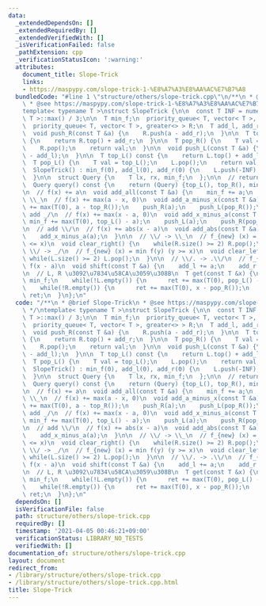 ```yaml
---
data:
  _extendedDependsOn: []
  _extendedRequiredBy: []
  _extendedVerifiedWith: []
  _isVerificationFailed: false
  _pathExtension: cpp
  _verificationStatusIcon: ':warning:'
  attributes:
    document_title: Slope-Trick
    links:
    - https://maspypy.com/slope-trick-1-%E8%A7%A3%E8%AA%AC%E7%B7%A8
  bundledCode: "#line 1 \"structure/others/slope-trick.cpp\"\n/**\n * @brief Slope-Trick\n\
    \ * @see https://maspypy.com/slope-trick-1-%E8%A7%A3%E8%AA%AC%E7%B7%A8\n */\n\
    template< typename T >\nstruct SlopeTrick {\n\n  const T INF = numeric_limits<\
    \ T >::max() / 3;\n\n  T min_f;\n  priority_queue< T, vector< T >, less<> > L;\n\
    \  priority_queue< T, vector< T >, greater<> > R;\n  T add_l, add_r;\n\n\nprivate:\n\
    \  void push_R(const T &a) {\n    R.push(a - add_r);\n  }\n\n  T top_R() const\
    \ {\n    return R.top() + add_r;\n  }\n\n  T pop_R() {\n    T val = top_R();\n\
    \    R.pop();\n    return val;\n  }\n\n  void push_L(const T &a) {\n    L.push(a\
    \ - add_l);\n  }\n\n  T top_L() const {\n    return L.top() + add_l;\n  }\n\n\
    \  T pop_L() {\n    T val = top_L();\n    L.pop();\n    return val;\n  }\n\npublic:\n\
    \  SlopeTrick() : min_f(0), add_l(0), add_r(0) {\n    L.push(-INF);\n    R.push(INF);\n\
    \  }\n\n  struct Query {\n    T lx, rx, min_f;\n  };\n\n  // return min f(x)\n\
    \  Query query() const {\n    return (Query) {top_L(), top_R(), min_f};\n  }\n\
    \n  // f(x) += a\n  void add_all(const T &a) {\n    min_f += a;\n  }\n\n  // add\
    \ \\_\n  // f(x) += max(a - x, 0)\n  void add_a_minus_x(const T &a) {\n    min_f\
    \ += max(T(0), a - top_R());\n    push_R(a);\n    push_L(pop_R());\n  }\n\n  //\
    \ add _/\n  // f(x) += max(x - a, 0)\n  void add_x_minus_a(const T &a) {\n   \
    \ min_f += max(T(0), top_L() - a);\n    push_L(a);\n    push_R(pop_L());\n  }\n\
    \n  // add \\/\n  // f(x) += abs(x - a)\n  void add_abs(const T &a) {\n    add_a_minus_x(a);\n\
    \    add_x_minus_a(a);\n  }\n\n  // \\/ -> \\_\n  // f_{new} (x) = min f(y) (y\
    \ <= x)\n  void clear_right() {\n    while(R.size() >= 2) R.pop();\n  }\n\n  //\
    \ \\/ -> _/\n  // f_{new} (x) = min f(y) (y >= x)\n  void clear_left() {\n   \
    \ while(L.size() >= 2) L.pop();\n  }\n\n  // \\/. -> .\\/\n  // f_{new} (x) =\
    \ f(x - a)\n  void shift(const T &a) {\n    add_l += a;\n    add_r += a;\n  }\n\
    \n  // L, R \u3092\u7834\u58CA\u3059\u308B\n  T get(const T &x) {\n    T ret =\
    \ min_f;\n    while(!L.empty()) {\n      ret += max(T(0), pop_L() - x);\n    }\n\
    \    while(!R.empty()) {\n      ret += max(T(0), x - pop_R());\n    }\n    return\
    \ ret;\n  }\n};\n"
  code: "/**\n * @brief Slope-Trick\n * @see https://maspypy.com/slope-trick-1-%E8%A7%A3%E8%AA%AC%E7%B7%A8\n\
    \ */\ntemplate< typename T >\nstruct SlopeTrick {\n\n  const T INF = numeric_limits<\
    \ T >::max() / 3;\n\n  T min_f;\n  priority_queue< T, vector< T >, less<> > L;\n\
    \  priority_queue< T, vector< T >, greater<> > R;\n  T add_l, add_r;\n\n\nprivate:\n\
    \  void push_R(const T &a) {\n    R.push(a - add_r);\n  }\n\n  T top_R() const\
    \ {\n    return R.top() + add_r;\n  }\n\n  T pop_R() {\n    T val = top_R();\n\
    \    R.pop();\n    return val;\n  }\n\n  void push_L(const T &a) {\n    L.push(a\
    \ - add_l);\n  }\n\n  T top_L() const {\n    return L.top() + add_l;\n  }\n\n\
    \  T pop_L() {\n    T val = top_L();\n    L.pop();\n    return val;\n  }\n\npublic:\n\
    \  SlopeTrick() : min_f(0), add_l(0), add_r(0) {\n    L.push(-INF);\n    R.push(INF);\n\
    \  }\n\n  struct Query {\n    T lx, rx, min_f;\n  };\n\n  // return min f(x)\n\
    \  Query query() const {\n    return (Query) {top_L(), top_R(), min_f};\n  }\n\
    \n  // f(x) += a\n  void add_all(const T &a) {\n    min_f += a;\n  }\n\n  // add\
    \ \\_\n  // f(x) += max(a - x, 0)\n  void add_a_minus_x(const T &a) {\n    min_f\
    \ += max(T(0), a - top_R());\n    push_R(a);\n    push_L(pop_R());\n  }\n\n  //\
    \ add _/\n  // f(x) += max(x - a, 0)\n  void add_x_minus_a(const T &a) {\n   \
    \ min_f += max(T(0), top_L() - a);\n    push_L(a);\n    push_R(pop_L());\n  }\n\
    \n  // add \\/\n  // f(x) += abs(x - a)\n  void add_abs(const T &a) {\n    add_a_minus_x(a);\n\
    \    add_x_minus_a(a);\n  }\n\n  // \\/ -> \\_\n  // f_{new} (x) = min f(y) (y\
    \ <= x)\n  void clear_right() {\n    while(R.size() >= 2) R.pop();\n  }\n\n  //\
    \ \\/ -> _/\n  // f_{new} (x) = min f(y) (y >= x)\n  void clear_left() {\n   \
    \ while(L.size() >= 2) L.pop();\n  }\n\n  // \\/. -> .\\/\n  // f_{new} (x) =\
    \ f(x - a)\n  void shift(const T &a) {\n    add_l += a;\n    add_r += a;\n  }\n\
    \n  // L, R \u3092\u7834\u58CA\u3059\u308B\n  T get(const T &x) {\n    T ret =\
    \ min_f;\n    while(!L.empty()) {\n      ret += max(T(0), pop_L() - x);\n    }\n\
    \    while(!R.empty()) {\n      ret += max(T(0), x - pop_R());\n    }\n    return\
    \ ret;\n  }\n};\n"
  dependsOn: []
  isVerificationFile: false
  path: structure/others/slope-trick.cpp
  requiredBy: []
  timestamp: '2021-04-05 00:46:21+09:00'
  verificationStatus: LIBRARY_NO_TESTS
  verifiedWith: []
documentation_of: structure/others/slope-trick.cpp
layout: document
redirect_from:
- /library/structure/others/slope-trick.cpp
- /library/structure/others/slope-trick.cpp.html
title: Slope-Trick
---
```

